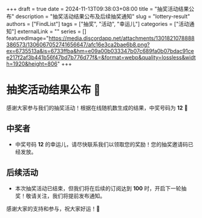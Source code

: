 +++
draft = true
date = 2024-11-13T09:38:03+08:00
title = "抽奖活动结果公布"
description = "抽奖活动结果公布及后续抽奖通知"
slug = "lottery-result"
authors = ["FindList"]
tags = ["抽奖", "活动", "幸运儿"]
categories = ["活动通知"]
externalLink = ""
series = []
featuredImage="https://media.discordapp.net/attachments/1301821078888386573/1306067052741656647/afc16e3ca2bae6b8.png?ex=6735513a&is=6733ffba&hm=e09a00b033347b07c689fa0b07bdac91cee217f2af3b441b56f47bd7b776d77f&=&format=webp&quality=lossless&width=1920&height=806"
+++

# 抽奖活动结果公布 🎉

感谢大家参与我们的抽奖活动！根据在线随机数生成的结果，中奖号码为 **12** 🎉

## 中奖者
- 中奖号码 **12** 的幸运儿，请尽快联系我们以领取您的奖励！您的抽奖邀请码已经发放。

## 后续活动
- 本次抽奖活动已结束，但我们将在后续的订阅达到 **100** 时，开启下一轮抽奖！敬请关注，我们将提前发布通知。

感谢大家的支持和参与，祝大家好运！🎁
